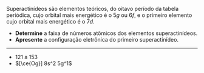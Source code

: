 Superactinídeos são elementos teóricos, do oitavo período da tabela periódica, cujo orbital mais energético é o $5g$ ou $6f$, e o primeiro elemento cujo orbital mais energético é o $7d$.

- **Determine** a faixa de números atômicos dos elementos superactinídeos.
- **Apresente** a configuração eletrônica do primeiro superactinídeo.

---

- $121$ a $153$
- $[\ce{Og}] 8s^2 5g^1$
